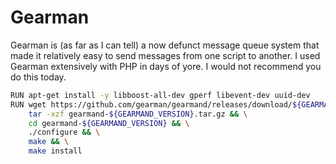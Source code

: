# Gearman

Gearman is (as far as I can tell) a now defunct message queue system that made it relatively easy to send messages from one script to another.  I used Gearman extensively with PHP in days of yore.  I would not recommend you do this today.

```bash
RUN apt-get install -y libboost-all-dev gperf libevent-dev uuid-dev
RUN wget https://github.com/gearman/gearmand/releases/download/${GEARMAND_VERSION}/gearmand-${GEARMAND_VERSION}.tar.gz && \
    tar -xzf gearmand-${GEARMAND_VERSION}.tar.gz && \
    cd gearmand-${GEARMAND_VERSION} && \
    ./configure && \
    make && \
    make install
```